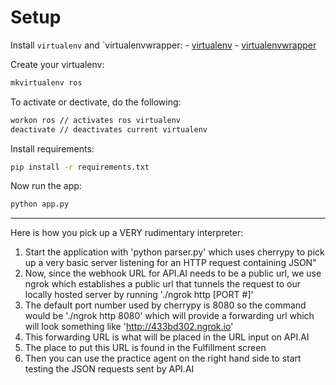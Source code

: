 # Setup
Install `virtualenv` and `virtualenvwrapper:
    - [virtualenv](https://virtualenv.pypa.io/en/stable/installation/)
    - [virtualenvwrapper](http://virtualenvwrapper.readthedocs.io/en/latest/install.html)

Create your virtualenv:
```sh
mkvirtualenv ros
```

To activate or dectivate, do the following:
```sh
workon ros // activates ros virtualenv
deactivate // deactivates current virtualenv
```

Install requirements:
```sh
pip install -r requirements.txt
```

Now run the app:
```sh
python app.py
```

---

Here is how you pick up a VERY rudimentary interpreter:

1) Start the application with 'python parser.py' which uses cherrypy to pick up a very basic server listening for an HTTP request containing JSON"
2) Now, since the webhook URL for API.AI needs to be a public url, we use ngrok which establishes a public url that tunnels the request to our locally hosted server by running './ngrok http [PORT #]'
3) The default port number used by cherrypy is 8080 so the command would be './ngrok http 8080' which will provide a forwarding url which will look something like 'http://433bd302.ngrok.io'
4) This forwarding URL is what will be placed in the URL input on API.AI
5) The place to put this URL is found in the Fulfillment screen
6) Then you can use the practice agent on the right hand side to start testing the JSON requests sent by API.AI
